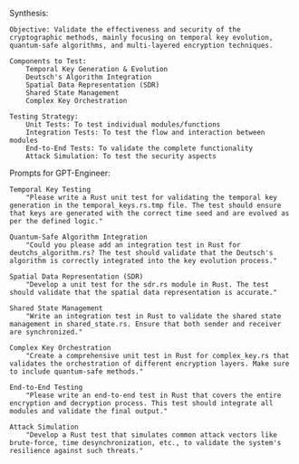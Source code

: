 Synthesis:

    Objective: Validate the effectiveness and security of the cryptographic methods, mainly focusing on temporal key evolution, quantum-safe algorithms, and multi-layered encryption techniques.

    Components to Test:
        Temporal Key Generation & Evolution
        Deutsch's Algorithm Integration
        Spatial Data Representation (SDR)
        Shared State Management
        Complex Key Orchestration

    Testing Strategy:
        Unit Tests: To test individual modules/functions
        Integration Tests: To test the flow and interaction between modules
        End-to-End Tests: To validate the complete functionality
        Attack Simulation: To test the security aspects

Prompts for GPT-Engineer:

    Temporal Key Testing
        "Please write a Rust unit test for validating the temporal key generation in the temporal_keys.rs.tmp file. The test should ensure that keys are generated with the correct time seed and are evolved as per the defined logic."

    Quantum-Safe Algorithm Integration
        "Could you please add an integration test in Rust for deutchs_algorithm.rs? The test should validate that the Deutsch's algorithm is correctly integrated into the key evolution process."

    Spatial Data Representation (SDR)
        "Develop a unit test for the sdr.rs module in Rust. The test should validate that the spatial data representation is accurate."

    Shared State Management
        "Write an integration test in Rust to validate the shared state management in shared_state.rs. Ensure that both sender and receiver are synchronized."

    Complex Key Orchestration
        "Create a comprehensive unit test in Rust for complex_key.rs that validates the orchestration of different encryption layers. Make sure to include quantum-safe methods."

    End-to-End Testing
        "Please write an end-to-end test in Rust that covers the entire encryption and decryption process. This test should integrate all modules and validate the final output."

    Attack Simulation
        "Develop a Rust test that simulates common attack vectors like brute-force, time desynchronization, etc., to validate the system's resilience against such threats."
